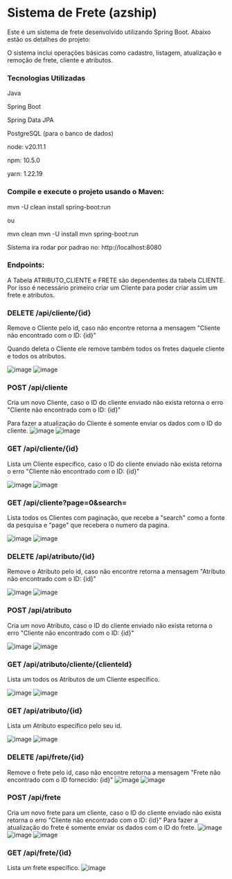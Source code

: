 
# Sistema de Frete (azship)

Este é um sistema de frete desenvolvido utilizando Spring Boot. Abaixo estão os detalhes do projeto:

O sistema inclui operações básicas como cadastro, listagem, atualização e remoção de frete, cliente e atributos.


### Tecnologias Utilizadas
Java

Spring Boot

Spring Data JPA

PostgreSQL (para o banco de dados)

node: v20.11.1 

npm: 10.5.0 

yarn: 1.22.19


### Compile e execute o projeto usando o Maven:
mvn -U clean install spring-boot:run

ou 

mvn clean 
mvn -U install
mvn spring-boot:run

Sistema ira rodar por padrao no: http://localhost:8080


### Endpoints:

A Tabela ATRIBUTO_CLIENTE e FRETE são dependentes da tabela CLIENTE. Por isso é necessário primeiro criar um Cliente para poder criar assim um frete e atributos.


### DELETE      /api/cliente/{id}
Remove o Cliente pelo id, caso não encontre retorna a mensagem "Cliente não encontrado com o ID: {id}"

Quando deleta o Cliente ele remove também todos os fretes daquele cliente e todos os atributos.

![image](https://github.com/Mariamacedo-prog/azship-test/assets/69858181/e20cd08f-4654-4dff-a2d7-17e5fbcdc56c)
![image](https://github.com/Mariamacedo-prog/azship-test/assets/69858181/ffe43fe1-2835-4be6-af39-99993e41ed4a)


### POST      /api/cliente
Cria um novo Cliente, caso o ID do cliente enviado não exista retorna o erro "Cliente não encontrado com o ID: {id}"

Para fazer a atualização do Cliente é somente enviar os dados com o ID do cliente.
![image](https://github.com/Mariamacedo-prog/azship-test/assets/69858181/9398ac3d-b34e-43cd-bc65-bf831f89cb79)
![image](https://github.com/Mariamacedo-prog/azship-test/assets/69858181/624a79b7-bde1-48db-aaed-3afb2a13a4aa)


### GET      /api/cliente/{id}
Lista um Cliente específico, caso o ID do cliente enviado não exista retorna o erro "Cliente não encontrado com o ID: {id}"

![image](https://github.com/Mariamacedo-prog/azship-test/assets/69858181/2978f8a6-36c4-42e6-8dc2-2fe740791781)
![image](https://github.com/Mariamacedo-prog/azship-test/assets/69858181/9744b288-7859-419a-906e-6ca1a27a4bf5)


### GET      /api/cliente?page=0&search=
Lista todos os Clientes com paginação, que recebe a "search" como a fonte da pesquisa e "page" que recebera o numero da pagina.

![image](https://github.com/Mariamacedo-prog/azship-test/assets/69858181/d293e92b-3fb1-4d01-9856-df3212364ffd)
![image](https://github.com/Mariamacedo-prog/azship-test/assets/69858181/b274890d-b53a-4ddf-bf65-bb0aa35cf0db)





### DELETE      /api/atributo/{id}
Remove o Atributo pelo id, caso não encontre retorna a mensagem "Atributo não encontrado com o ID: {id}"

![image](https://github.com/Mariamacedo-prog/azship-test/assets/69858181/8a1593b8-ace2-467c-927f-0b9211c1b724)
![image](https://github.com/Mariamacedo-prog/azship-test/assets/69858181/ed410a95-8957-4568-85a0-15187d61dd19)



### POST      /api/atributo
Cria um novo Atributo, caso o ID do cliente enviado não exista retorna o erro "Cliente não encontrado com o ID: {id}"

![image](https://github.com/Mariamacedo-prog/azship-test/assets/69858181/ca71599c-5ec8-4b7e-9d4f-4e2d23eda804)
![image](https://github.com/Mariamacedo-prog/azship-test/assets/69858181/e869e729-6f5c-4bfd-a7c5-0541d8e24bbd)


### GET      /api/atributo/cliente/{clienteId}
Lista um todos os Atributos de um Cliente específico.

![image](https://github.com/Mariamacedo-prog/azship-test/assets/69858181/b8f149c1-3cd2-426e-9bfd-41c7b931b015)
![image](https://github.com/Mariamacedo-prog/azship-test/assets/69858181/6ccac7ef-2093-4cf3-b1d0-8c52489abd16)


### GET      /api/atributo/{id}
Lista um Atributo específico pelo seu id.

![image](https://github.com/Mariamacedo-prog/azship-test/assets/69858181/2e24b56f-2611-417f-8b4b-3c9fdef71134)
![image](https://github.com/Mariamacedo-prog/azship-test/assets/69858181/5c21a022-aa1d-478d-b9dc-bc81231b8d5a)






### DELETE      /api/frete/{id}
Remove o frete pelo id, caso não encontre retorna a mensagem "Frete não encontrado com o ID fornecido: {id}"
![image](https://github.com/Mariamacedo-prog/azship-test/assets/69858181/b4ebcf28-fb1d-4a14-9a12-75bc789f2c52)
![image](https://github.com/Mariamacedo-prog/azship-test/assets/69858181/79d7b228-f1d5-4712-85d2-2a262c93876a)


### POST      /api/frete
Cria um novo frete para um cliente, caso o ID do cliente enviado não exista retorna o erro "Cliente não encontrado com o ID: {id}"
Para fazer a atualização do frete é somente enviar os dados com o ID do frete.
![image](https://github.com/Mariamacedo-prog/azship-test/assets/69858181/f39879df-7dab-40b6-8fd7-b16f1ad5ccdd)
![image](https://github.com/Mariamacedo-prog/azship-test/assets/69858181/e66ef191-8ca9-49a8-a361-bca4de2d1cd3)
![image](https://github.com/Mariamacedo-prog/azship-test/assets/69858181/a961e45c-f8a6-4bfa-8679-b774b29587ef)


### GET      /api/frete/{id}
Lista um frete específico.
![image](https://github.com/Mariamacedo-prog/azship-test/assets/69858181/de3f0bc6-4116-48b0-a583-492ab3c336f9)
